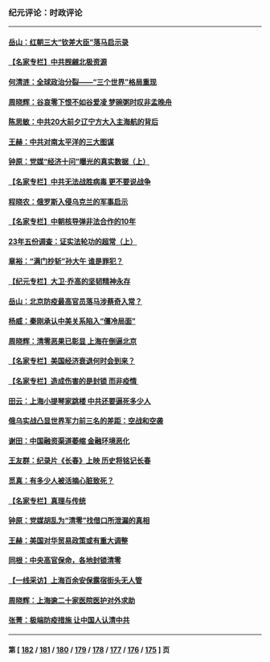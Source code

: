 ### 纪元评论：时政评论
---
#### [岳山：红朝三大“钦差大臣”落马启示录](../../pages/nsc1025/n13715487.md) 
#### [【名家专栏】中共觊觎北极资源](../../pages/nsc1025/n13715368.md) 
#### [何清涟：全球政治分裂——“三个世界”格局重现](../../pages/nsc1025/n13715415.md) 
#### [周晓辉：谷哀零下恨不如谷爱凌 梦碗粥时叹非孟晚舟](../../pages/nsc1025/n13715224.md) 
#### [陈思敏：中共20大前夕辽宁方大入主海航的背后](../../pages/nsc1025/n13715096.md) 
#### [王赫：中共对南太平洋的三大图谋](../../pages/nsc1025/n13715100.md) 
#### [钟原：党媒“经济十问”曝光的真实数据（上）](../../pages/nsc1025/n13714806.md) 
#### [【名家专栏】中共无法战胜病毒 更不要说战争](../../pages/nsc1025/n13714738.md) 
#### [程晓农：俄罗斯入侵乌克兰的军事启示](../../pages/nsc1025/n13714727.md) 
#### [【名家专栏】中朝核导弹非法合作的10年](../../pages/nsc1025/n13714569.md) 
#### [23年五份调查：证实法轮功的超常（上）](../../pages/nsc1025/n13714350.md) 
#### [章裕：“满门抄斩”孙大午 谁是罪犯？](../../pages/nsc1025/n13714269.md) 
#### [【纪元专栏】大卫‧乔高的坚韧精神永存](../../pages/nsc1025/n13711890.md) 
#### [岳山：北京防疫最高官员落马涉蔡奇入常？](../../pages/nsc1025/n13713917.md) 
#### [杨威：秦刚承认中美关系陷入“僵冷局面”](../../pages/nsc1025/n13714010.md) 
#### [周晓辉：清零恶果已彰显 上海在倒逼北京](../../pages/nsc1025/n13713953.md) 
#### [【名家专栏】美国经济衰退何时会到来？](../../pages/nsc1025/n13713786.md) 
#### [【名家专栏】造成伤害的是封锁 而非疫情 ](../../pages/nsc1025/n13713773.md) 
#### [田云：上海小提琴家跳楼 中共还要逼死多少人](../../pages/nsc1025/n13713485.md) 
#### [俄乌实战凸显世界军力前三名的差距：空战和空袭](../../pages/nsc1025/n13713544.md) 
#### [谢田：中国融资渠道萎缩 金融环境恶化](../../pages/nsc1025/n13713480.md) 
#### [王友群：纪录片《长春》上映 历史将铭记长春](../../pages/nsc1025/n13713380.md) 
#### [觅真：有多少人被活摘心脏致死？](../../pages/nsc1025/n13713408.md) 
#### [【名家专栏】真理与传统](../../pages/nsc1025/n13713205.md) 
#### [钟原：党媒胡乱为“清零”找借口所泄漏的真相](../../pages/nsc1025/n13712917.md) 
#### [王赫：美国对华贸易政策或有重大调整](../../pages/nsc1025/n13712836.md) 
#### [同根：中央高官保命，各地封锁清零](../../pages/nsc1025/n13712791.md) 
#### [【一线采访】上海百余安保露宿街头无人管](../../pages/nsc1025/n13712704.md) 
#### [周晓辉：上海逾二十家医院医护对外求助](../../pages/nsc1025/n13712683.md) 
#### [张菁：极端防疫措施 让中国人认清中共](../../pages/nsc1025/n13712679.md) 

---
#### 第 [ [182](./182.md) / [181](./181.md) / [180](./180.md) / [179](./179.md) / [178](./178.md) / [177](./177.md) / [176](./176.md) / [175](./175.md) ] 页
